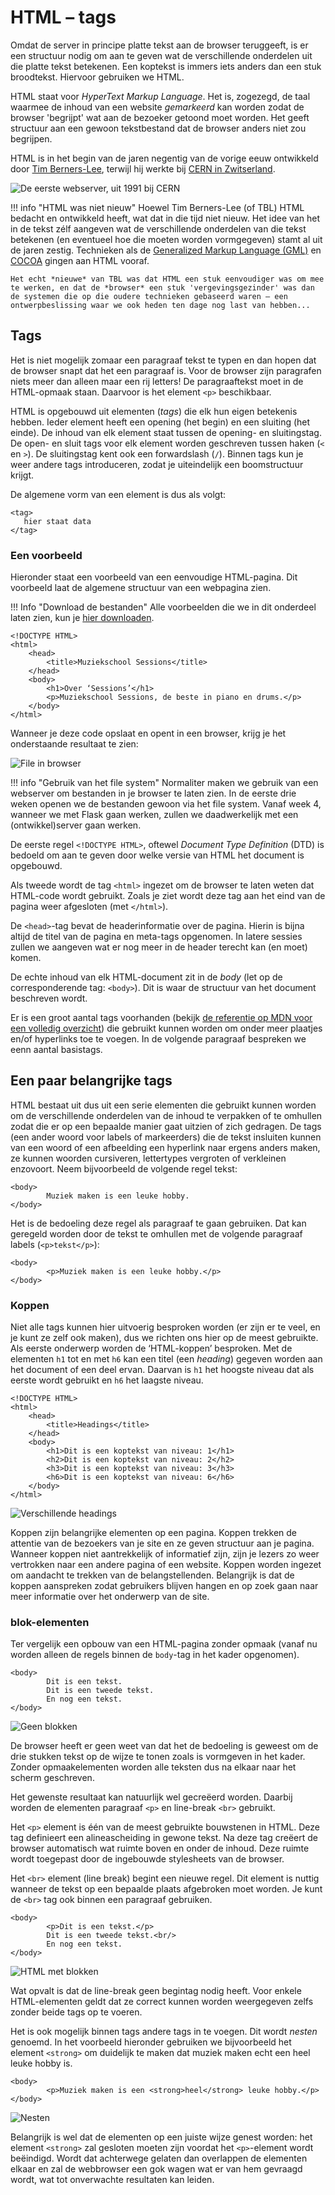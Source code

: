 # HTML – tags

Omdat de server in principe platte tekst aan de browser teruggeeft, is er een structuur nodig om aan te geven wat de verschillende onderdelen uit die platte tekst betekenen. Een koptekst is immers iets anders dan een stuk broodtekst. Hiervoor gebruiken we HTML. 

HTML staat voor *HyperText Markup Language*. Het is, zogezegd, de taal waarmee de inhoud van een website *gemarkeerd* kan worden zodat de browser 'begrijpt' wat aan de bezoeker getoond moet worden. Het geeft structuur aan een gewoon tekstbestand dat de browser anders niet zou begrijpen.

HTML is in het begin van de jaren negentig van de vorige eeuw ontwikkeld door [Tim Berners-Lee](https://nl.wikipedia.org/wiki/Tim_Berners-Lee), terwijl hij werkte bij [CERN in Zwitserland](https://home.cern/).

![De eerste webserver, uit 1991 bij CERN](imgs/cern-server.png)

!!! info "HTML was niet nieuw"
    Hoewel Tim Berners-Lee (of TBL) HTML bedacht en ontwikkeld heeft, wat dat in die tijd niet nieuw. Het idee van het in de tekst zélf aangeven wat de verschillende onderdelen van die tekst betekenen (en eventueel hoe die moeten worden vormgegeven) stamt al uit de jaren zestig. Technieken als de [Generalized Markup Language (GML)](https://en.wikipedia.org/wiki/Standard_Generalized_Markup_Language#History) en [COCOA](https://en.wikipedia.org/wiki/COCOA_(digital_humanities)) gingen aan HTML vooraf. 
    
    Het echt *nieuwe* van TBL was dat HTML een stuk eenvoudiger was om mee te werken, en dat de *browser* een stuk 'vergevingsgezinder' was dan de systemen die op die oudere technieken gebaseerd waren – een ontwerpbeslissing waar we ook heden ten dage nog last van hebben...

## Tags

Het is niet mogelijk zomaar een paragraaf tekst te typen en dan hopen dat de browser snapt dat het een paragraaf is. Voor de browser zijn paragrafen niets meer dan alleen maar een rij letters! De paragraaftekst moet in de HTML-opmaak staan. Daarvoor is het element `<p>` beschikbaar.

HTML is opgebouwd uit elementen (*tags*) die elk hun eigen betekenis hebben. Ieder element heeft een opening (het begin) en een sluiting (het einde). De inhoud van elk element staat tussen de opening- en sluitingstag. De open- en sluit tags voor elk element worden geschreven tussen haken (`<` en `>`). De sluitingstag kent ook een forwardslash (`/`). Binnen tags kun je weer andere tags introduceren, zodat je uiteindelijk een boomstructuur krijgt.

De algemene vorm van een element is dus als volgt:

```
<tag>
   hier staat data
</tag>
```


### Een voorbeeld 

Hieronder staat een voorbeeld van een eenvoudige HTML-pagina. Dit voorbeeld laat de algemene structuur van een webpagina zien. 

!!! Info "Download de bestanden"
    Alle voorbeelden die we in dit onderdeel laten zien, kun je [hier downloaden](../../bestanden/html.zip). 

```
<!DOCTYPE HTML>
<html> 
    <head> 
        <title>Muziekschool Sessions</title> 
    </head> 
    <body> 
        <h1>Over ‘Sessions’</h1> 
        <p>Muziekschool Sessions, de beste in piano en drums.</p> 
    </body> 
</html>
```

Wanneer je deze code opslaat en opent in een browser, krijg je het onderstaande resultaat te zien:


![File in browser](imgs/file_in_browser.png)


!!! info "Gebruik van het file system"
    Normaliter maken we gebruik van een webserver om bestanden in je browser te laten zien. In de eerste drie weken openen we de bestanden gewoon via het file system. Vanaf week 4, wanneer we met Flask gaan werken, zullen we daadwerkelijk met een (ontwikkel)server gaan werken. 


De eerste regel `<!DOCTYPE HTML>`, oftewel *Document Type Definition* (DTD) is bedoeld om aan te geven door welke versie van HTML het document is opgebouwd. 

Als tweede wordt de tag `<html>` ingezet om de browser te laten weten dat HTML-code wordt gebruikt. Zoals je ziet wordt deze tag aan het eind van de pagina weer afgesloten (met `</html>`).

De `<head>`-tag bevat de headerinformatie over de pagina. Hierin is bijna altijd de titel van de pagina en meta-tags opgenomen. In latere sessies zullen we aangeven wat er nog meer in de header terecht kan (en moet) komen.

De echte inhoud van elk HTML-document zit in de *body* (let op de corresponderende tag: `<body>`). Dit is waar de structuur van het document beschreven wordt. 

Er is een groot aantal tags voorhanden (bekijk [de referentie op MDN voor een volledig overzicht](https://developer.mozilla.org/en-US/docs/Web/HTML/Element)) die gebruikt kunnen worden om onder meer plaatjes en/of hyperlinks toe te voegen. In de volgende paragraaf bespreken we eenn aantal basistags.

## Een paar belangrijke tags

HTML bestaat uit dus uit een serie elementen die gebruikt kunnen worden om de verschillende onderdelen van de inhoud te verpakken of te omhullen zodat die er op een bepaalde manier gaat uitzien of zich gedragen. De tags (een ander woord voor labels of markeerders) die de tekst insluiten kunnen van een woord of een afbeelding een hyperlink naar ergens anders maken, ze kunnen woorden cursiveren, lettertypes vergroten of verkleinen enzovoort. Neem bijvoorbeeld de volgende regel tekst:

```
<body> 
        Muziek maken is een leuke hobby.
</body> 
```

Het is de bedoeling deze regel als paragraaf te gaan gebruiken. Dat kan geregeld worden door de tekst te omhullen met de volgende paragraaf labels (`<p>tekst</p>`):

```
<body> 
        <p>Muziek maken is een leuke hobby.</p>
</body> 
```

### Koppen

Niet alle tags kunnen hier uitvoerig besproken worden (er zijn er te veel, en je kunt ze zelf ook maken), dus we richten ons hier op de meest gebruikte. Als eerste onderwerp worden de ‘HTML-koppen’ besproken. Met de elementen `h1` tot en met `h6` kan een titel (een *heading*) gegeven worden aan het document of een deel ervan. Daarvan is `h1` het hoogste niveau dat als eerste wordt gebruikt en `h6` het laagste niveau.

```
<!DOCTYPE HTML>
<html> 
    <head> 
        <title>Headings</title> 
    </head> 
    <body> 
        <h1>Dit is een koptekst van niveau: 1</h1> 
        <h2>Dit is een koptekst van niveau: 2</h2>
        <h3>Dit is een koptekst van niveau: 3</h3>
        <h6>Dit is een koptekst van niveau: 6</h6>
    </body> 
</html>
```

![Verschillende *headings*](imgs/headings.png)

Koppen zijn belangrijke elementen op een pagina. Koppen trekken de attentie van de bezoekers van je site en ze geven structuur aan je pagina. Wanneer koppen niet aantrekkelijk of informatief zijn, zijn je lezers zo weer vertrokken naar een andere pagina of een website. Koppen worden ingezet om aandacht te trekken van de belangstellenden. Belangrijk is dat de koppen aanspreken zodat gebruikers blijven hangen en op zoek gaan naar meer informatie over het onderwerp van de site.

### blok-elementen

Ter vergelijk een opbouw van een HTML-pagina zonder opmaak (vanaf nu worden alleen de regels binnen de `body`-tag in het kader opgenomen).

```
<body> 
        Dit is een tekst.
        Dit is een tweede tekst.
        En nog een tekst.
</body> 
```

![Geen blokken](imgs/geen_blokken.png)

De browser heeft er geen weet van dat het de bedoeling is geweest om de drie stukken tekst op de wijze te tonen zoals is vormgeven in het kader. Zonder opmaakelementen worden alle teksten dus na elkaar naar het scherm geschreven. 

Het gewenste resultaat kan natuurlijk wel gecreëerd worden. Daarbij worden de elementen paragraaf `<p>` en line-break `<br>` gebruikt. 

Het `<p>` element is één van de meest gebruikte bouwstenen in HTML. Deze tag definieert een alineascheiding in gewone tekst. Na deze tag creëert de browser automatisch wat ruimte boven en onder de inhoud. Deze ruimte wordt toegepast door de ingebouwde stylesheets van de browser.

Het `<br>` element (line break) begint een nieuwe regel. Dit element is nuttig wanneer de tekst op een bepaalde plaats afgebroken moet worden. Je kunt de `<br>` tag ook binnen een paragraaf gebruiken.

```
<body> 
        <p>Dit is een tekst.</p>
        Dit is een tweede tekst.<br/>
        En nog een tekst.
</body> 
```

![HTML met blokken](imgs/blokken.png)

Wat opvalt is dat de line-break geen begintag nodig heeft. Voor enkele HTML-elementen geldt dat ze correct kunnen worden weergegeven zelfs zonder beide tags op te voeren.

Het is ook mogelijk binnen tags andere tags in te voegen. Dit wordt *nesten* genoemd. In het voorbeeld hieronder gebruiken we bijvoorbeeld het element `<strong>` om duidelijk te maken dat muziek maken echt een heel leuke hobby is.

```
<body> 
        <p>Muziek maken is een <strong>heel</strong> leuke hobby.</p>
</body> 
```

![Nesten](imgs/strong.png)

Belangrijk is wel dat de elementen op een juiste wijze genest worden: het element `<strong>` zal gesloten moeten zijn voordat het `<p>`-element wordt beëindigd. Wordt dat achterwege gelaten dan overlappen de elementen elkaar en zal de webbrowser een gok wagen wat er van hem gevraagd wordt, wat tot onverwachte resultaten kan leiden.





